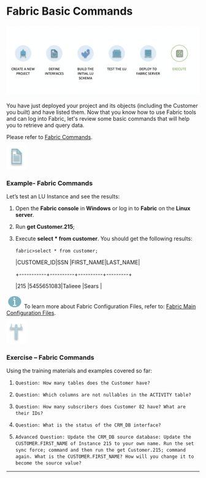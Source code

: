 # Fabric Basic Commands

### ![](/academy/Training_Level_1/04_fabric_runtime/images/fabric_execute_04.png)

You have just deployed your project and  its objects (including the Customer you built) and have listed them. Now that you know how to use Fabric tools and can log into Fabric, let's review some basic commands that will help you to retrieve and query data.

Please refer to [Fabric Commands](/articles/02_fabric_architecture/04_fabric_commands.md).



![](/academy/Training_Level_1/03_fabric_basic_LU/images/example.png) 

### Example- Fabric Commands

Let’s test an LU Instance and see the results:

1. Open the **Fabric console** in **Windows** or log in to **Fabric** on the **Linux server**.

2. Run **get Customer.215**;

3. Execute **select * from customer**. You should get the following results:

   `fabric>select * from customer;`
   
   
   |CUSTOMER_ID|SSN       |FIRST_NAME|LAST_NAME|
   
   +-----------+----------+----------+---------+
  
   |215        |5455651083|Talieee   |Sears    |
   
   
   
   

![](/academy/Training_Level_1/03_fabric_basic_LU/images/information.png) To learn more about Fabric Configuration Files, refer to: [Fabric Main Configuration Files](/articles/02_fabric_architecture/05_fabric_main_configuration_files.md).



![](/academy/Training_Level_1/03_fabric_basic_LU/images/Exercise.png) 

### Exercise – Fabric Commands

Using the training materials and examples covered so far:

1. `Question: How many tables does the Customer have?`

2. `Question: Which columns are not nullables in the ACTIVITY table?`

3. `Question: How many subscribers does Customer 82 have? What are their IDs?`

4. `Question: What is the status of the CRM_DB interface?`

5. `Advanced Question: Update the CRM_DB source database: Update the CUSTOMER.FIRST_NAME of Instance 215 to your own name. Run the set sync force; command and then run the get Customer.215; command again. What is the CUSTOMER.FIRST_NAME? How will you change it to become the source value?`





------

